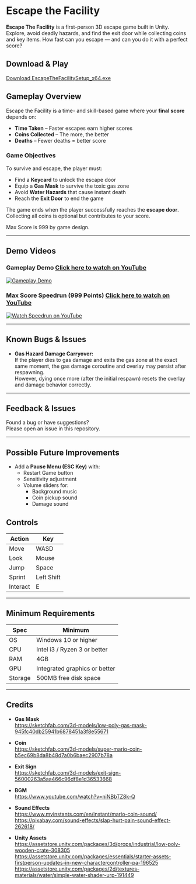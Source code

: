 # Escape the Facility

**Escape The Facility** is a first-person 3D escape game built in Unity. Explore, avoid deadly hazards, and find the exit door while collecting coins and key items. How fast can you escape — and can you do it with a perfect score?

## Download & Play

[Download EscapeTheFacilitySetup_x64.exe](https://github.com/TheJaydenProject/basic-3d-EscapetheFacility/releases/latest/download/EscapeTheFacilitySetup_x64.exe)

## Gameplay Overview

Escape the Facility is a time- and skill-based game where your **final score** depends on:

- **Time Taken** – Faster escapes earn higher scores  
- **Coins Collected** – The more, the better  
- **Deaths** – Fewer deaths = better score  

### Game Objectives

To survive and escape, the player must:

- Find a **Keycard** to unlock the escape door
- Equip a **Gas Mask** to survive the toxic gas zone  
- Avoid **Water Hazards** that cause instant death
- Reach the **Exit Door** to end the game 

The game ends when the player successfully reaches the **escape door**. Collecting all coins is optional but contributes to your score.

Max Score is 999 by game design.

---

## Demo Videos

### Gameplay Demo  [Click here to watch on YouTube](https://www.youtube.com/watch?v=YKSbw5FFkUo)
[![Gameplay Demo](https://img.youtube.com/vi/YKSbw5FFkUo/0.jpg)](https://www.youtube.com/watch?v=YKSbw5FFkUo)


### Max Score Speedrun (999 Points)  [Click here to watch on YouTube](https://youtu.be/YKSbw5FFkUo)
[![Watch Speedrun on YouTube](https://img.youtube.com/vi/N3LoRqUaNEY/0.jpg)](https://youtu.be/N3LoRqUaNEY)


---

## Known Bugs & Issues

- **Gas Hazard Damage Carryover:**  
  If the player dies to gas damage and exits the gas zone at the exact same moment, the gas damage coroutine and overlay may persist after respawning.  
  However, dying once more (after the initial respawn) resets the overlay and damage behavior correctly.

---

## Feedback & Issues
Found a bug or have suggestions?  
Please open an issue in this repository.

---

## Possible Future Improvements

- Add a **Pause Menu (ESC Key)** with:
  - Restart Game button
  - Sensitivity adjustment
  - Volume sliders for:
    - Background music
    - Coin pickup sound
    - Damage sound



## Controls

| Action         | Key         |
|----------------|-------------|
| Move           | WASD        |
| Look           | Mouse       |
| Jump           | Space       |
| Sprint         | Left Shift  |
| Interact       | E           |

---

## Minimum Requirements

| Spec           | Minimum                             |
|----------------|--------------------------------------|
| OS             | Windows 10 or higher                 |
| CPU            | Intel i3 / Ryzen 3 or better         |
| RAM            | 4GB                                  |
| GPU            | Integrated graphics or better        |
| Storage        | 500MB free disk space                |

---

## Credits

- **Gas Mask**  
  https://sketchfab.com/3d-models/low-poly-gas-mask-945fc40db25941b6878451a3f8e55671

- **Coin**  
  https://sketchfab.com/3d-models/super-mario-coin-b5ec69b8da8b48d7a0b6baec2907b78a

- **Exit Sign**  
  https://sketchfab.com/3d-models/exit-sign-56000263a5aa466c96df8e1d36533668

- **BGM**  
  https://www.youtube.com/watch?v=niNBbTZ8k-Q

- **Sound Effects**  
  https://www.myinstants.com/en/instant/mario-coin-sound/  
  https://pixabay.com/sound-effects/slap-hurt-pain-sound-effect-262618/

- **Unity Assets**  
  https://assetstore.unity.com/packages/3d/props/industrial/low-poly-wooden-crate-308305  
  https://assetstore.unity.com/packages/essentials/starter-assets-firstperson-updates-in-new-charactercontroller-pa-196525  
  https://assetstore.unity.com/packages/2d/textures-materials/water/simple-water-shader-urp-191449


